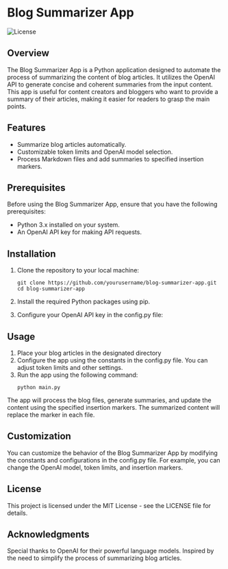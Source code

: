 # Blog Summarizer App

![License](https://img.shields.io/badge/License-MIT-green.svg)

## Overview

The Blog Summarizer App is a Python application designed to automate the process of summarizing the content of blog articles. It utilizes the OpenAI API to generate concise and coherent summaries from the input content. This app is useful for content creators and bloggers who want to provide a summary of their articles, making it easier for readers to grasp the main points.

## Features

- Summarize blog articles automatically.
- Customizable token limits and OpenAI model selection.
- Process Markdown files and add summaries to specified insertion markers.

## Prerequisites

Before using the Blog Summarizer App, ensure that you have the following prerequisites:

- Python 3.x installed on your system.
- An OpenAI API key for making API requests.

## Installation

1. Clone the repository to your local machine:

   ```shell
   git clone https://github.com/yourusername/blog-summarizer-app.git
   cd blog-summarizer-app
2. Install the required Python packages using pip.
3. Configure your OpenAI API key in the config.py file:

## Usage

1. Place your blog articles in the designated directory
2. Configure the app using the constants in the config.py file. You can adjust token limits and other settings.
3. Run the app using the following command:
    ```shell
    python main.py

The app will process the blog files, generate summaries, and update the content using the specified insertion markers. The summarized content will replace the marker in each file.

## Customization

You can customize the behavior of the Blog Summarizer App by modifying the constants and configurations in the config.py file. For example, you can change the OpenAI model, token limits, and insertion markers.

## License

This project is licensed under the MIT License - see the LICENSE file for details.

## Acknowledgments

Special thanks to OpenAI for their powerful language models.
Inspired by the need to simplify the process of summarizing blog articles.

